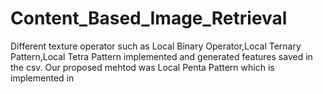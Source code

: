 # Content_Based_Image_Retrieval

Different texture operator such as Local Binary Operator,Local Ternary Pattern,Local Tetra Pattern implemented and generated features saved in the csv. Our proposed mehtod was Local Penta Pattern which is implemented in
